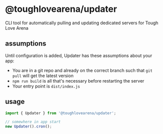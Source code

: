 # @toughlovearena/updater

CLI tool for automatically pulling and updating dedicated servers for Tough Love Arena

## assumptions

Until configuration is added, Updater has these assumptions about your app:

- You are in a git repo and already on the correct branch such that `git pull` will get the latest version
- `npm run build` is all that's necessary before restarting the server
- Your entry point is `dist/index.js`

## usage

```js
import { Updater } from '@toughlovearena/updater';

// somewhere in app start
new Updater().cron();
```
